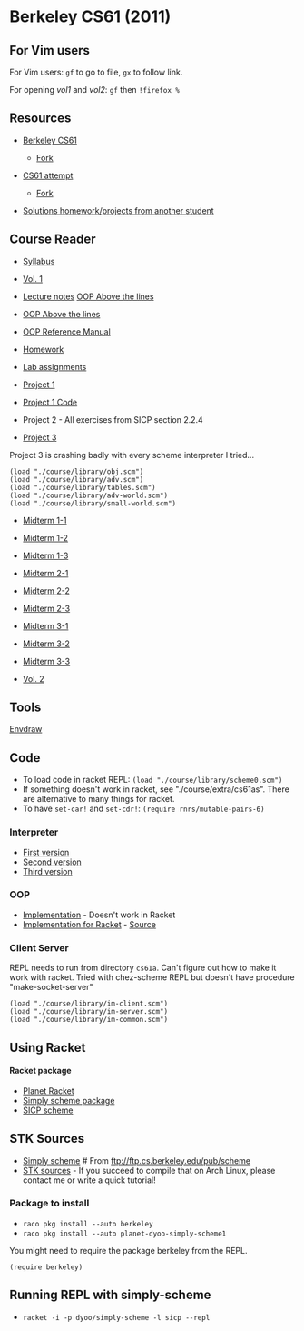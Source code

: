 # Berkeley CS61 (2011)

## For Vim users

For Vim users: `gf` to go to file, `gx` to follow link.

For opening *vol1* and *vol2*: `gf` then `!firefox %`

## Resources

* [Berkeley CS61](https://github.com/theurere/berkeley_cs61a_spring-2011_archive)
    * [Fork](https://github.com/Phantas0s/berkeley_cs61a_spring-2011_archive)
* [CS61 attempt](https://github.com/labria/cs61a)
    * [Fork](https://github.com/Phantas0s/cs61a)

* [Solutions homework/projects from another student](https://github.com/Phantas0s/cs61a-sp11)

## Course Reader

* [Syllabus](./course/reader/course_syllabus.pdf)
* [Vol. 1](./course/reader/vol1.html)

* [Lecture notes](./course/reader/notes.pdf) [OOP Above the lines](./course/reader/aboveline.pdf)
* [OOP Above the lines](./course/reader/belowline.pdf)
* [OOP Reference Manual](./course/reader/ref-man.pdf)

* [Homework](./course/reader/nodate-hw.pdf)
* [Lab assignments](./course/reader/nodate-labs.pdf)

* [Project 1](./course/reader/nodate-21.pdf)

* [Project 1 Code](./course/reader/twenty-one.scm)
* Project 2 - All exercises from SICP section 2.2.4
* [Project 3](./course/reader/nodate-adv.txt)

Project 3 is crashing badly with every scheme interpreter I tried...

```
(load "./course/library/obj.scm")
(load "./course/library/adv.scm")
(load "./course/library/tables.scm")
(load "./course/library/adv-world.scm")
(load "./course/library/small-world.scm")
```

* [Midterm 1-1](./course/reader/mt1-1.pdf)
* [Midterm 1-2](./course/reader/mt1-2.pdf)
* [Midterm 1-3](./course/reader/mt1-3.pdf)

* [Midterm 2-1](./course/reader/mt2-1.pdf)
* [Midterm 2-2](./course/reader/mt2-2.pdf)
* [Midterm 2-3](./course/reader/mt2-3.pdf)

* [Midterm 3-1](./course/reader/mt3-1.pdf)
* [Midterm 3-2](./course/reader/mt3-2.pdf)
* [Midterm 3-3](./course/reader/mt3-3.pdf)

* [Vol. 2](./course/reader/vol2.html)


## Tools

[Envdraw](./course/cs61as-library/envdraw/envdraw.html)

## Code

* To load code in racket REPL: `(load "./course/library/scheme0.scm")`
* If something doesn't work in racket, see "./course/extra/cs61as". There are alternative to many things for racket.
* To have `set-car!` and `set-cdr!`: `(require rnrs/mutable-pairs-6)`

### Interpreter

* [First version](./course/library/scheme0.scm)
* [Second version](./course/library/scheme1.scm)
* [Third version](./course/library/scheme2.scm)

### OOP

* [Implementation](./course/library/obj.scm) - Doesn't work in Racket
* [Implementation for Racket](./course/extra/cs61as/library/obj.rkt) - [Source](https://www-inst.eecs.berkeley.edu/~cs61as/library)

### Client Server

REPL needs to run from directory `cs61a`.
Can't figure out how to make it work with racket.
Tried with chez-scheme REPL but doesn't have procedure "make-socket-server"

```
(load "./course/library/im-client.scm")
(load "./course/library/im-server.scm")
(load "./course/library/im-common.scm")
```

## Using Racket

#### Racket package

* [Planet Racket](https://planet.racket-lang.org/)
* [Simply scheme package](https://planet.racket-lang.org/package-source/dyoo/simply-scheme.plt/2/2/planet-docs/manual/index.html)
* [SICP scheme](https://docs.racket-lang.org/sicp-manual/SICP_Language.html)

## STK Sources

* [Simply scheme](./simply-scheme) # From ftp://ftp.cs.berkeley.edu/pub/scheme
* [STK sources](./stk) - If you succeed to compile that on Arch Linux, please contact me or write a quick tutorial!

### Package to install

* `raco pkg install --auto berkeley`
* `raco pkg install --auto planet-dyoo-simply-scheme1`

You might need to require the package berkeley from the REPL.

`(require berkeley)`

## Running REPL with simply-scheme

* `racket -i -p dyoo/simply-scheme -l sicp --repl`
